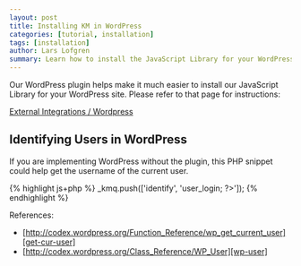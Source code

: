 ```yaml
---
layout: post
title: Installing KM in WordPress
categories: [tutorial, installation]
tags: [installation]
author: Lars Lofgren
summary: Learn how to install the JavaScript Library for your WordPress site.
---
```


Our WordPress plugin helps make it much easier to install our JavaScript Library for your WordPress site. Please refer to that page for instructions:

[External Integrations / Wordpress][wp]

## Identifying Users in WordPress

If you are implementing WordPress without the plugin, this PHP snippet could help get the username of the current user.

{% highlight js+php %}
_kmq.push(['identify', '<?php $current_user = wp_get_current_user(); if ( ($current_user instanceof WP_User) ) echo $current_user->user_login; ?>']);
{% endhighlight %}

References:

* [http://codex.wordpress.org/Function_Reference/wp_get_current_user][get-cur-user]
* [http://codex.wordpress.org/Class_Reference/WP_User][wp-user]

[wp]: /integrations/wordpress
[get-cur-user]: http://codex.wordpress.org/Function_Reference/wp_get_current_user
[wp-user]: http://codex.wordpress.org/Class_Reference/WP_User